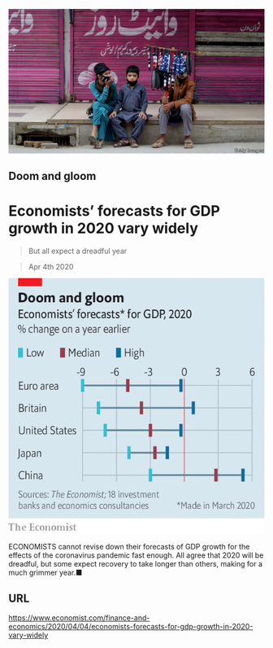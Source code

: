 ![](./images/20200404_FNP502.jpg)

## Doom and gloom

# Economists’ forecasts for GDP growth in 2020 vary widely

> But all expect a dreadful year

> Apr 4th 2020





![](./images/20200404_FNC087.png)

ECONOMISTS cannot revise down their forecasts of GDP growth for the effects of the coronavirus pandemic fast enough. All agree that 2020 will be dreadful, but some expect recovery to take longer than others, making for a much grimmer year.■

## URL

https://www.economist.com/finance-and-economics/2020/04/04/economists-forecasts-for-gdp-growth-in-2020-vary-widely
